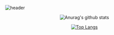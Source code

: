 ![header](https://capsule-render.vercel.app/api?type=wave&color=66ccff&animation=FadeIn&height=180&text=Welcome)

<div align = center>

![Anurag's github stats](https://github-readme-stats.vercel.app/api?username=yongsoocho&show_icons=true&theme=gradient&include_all_commits=true)

</div>

<div align = center>
  
[![Top Langs](https://github-readme-stats.vercel.app/api/top-langs/?username=yongsoocho&layout=compact)](https://github.com/anuraghazra/github-readme-stats)

</div>
